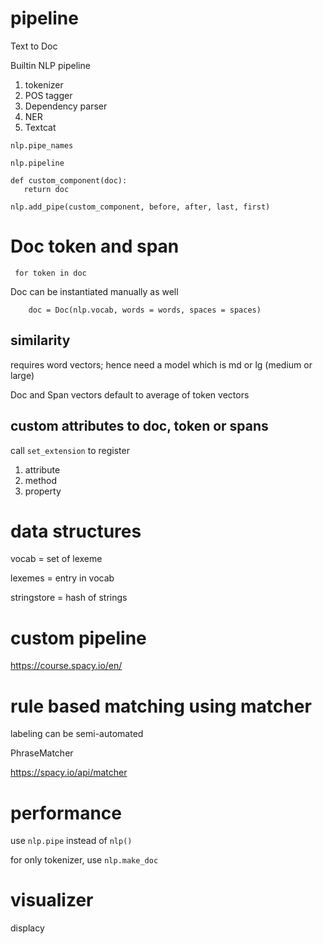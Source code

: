 
# pipeline

Text to Doc

Builtin NLP pipeline
1. tokenizer
2. POS tagger
3. Dependency parser
4. NER
5. Textcat

```
nlp.pipe_names

nlp.pipeline

def custom_component(doc):
   return doc

nlp.add_pipe(custom_component, before, after, last, first)
```

# Doc token and span

` for token in doc` 


Doc can be instantiated manually as well
```
    doc = Doc(nlp.vocab, words = words, spaces = spaces)
```

## similarity

requires word vectors; hence need a model which is md or lg (medium or large)

Doc and Span vectors default to average of token vectors


## custom attributes to doc, token or spans

call `set_extension` to register

1. attribute
2. method
3. property

# data structures

vocab = set of lexeme

lexemes = entry in vocab

stringstore = hash of strings


# custom pipeline

https://course.spacy.io/en/


# rule based matching using matcher

labeling can be semi-automated

PhraseMatcher

https://spacy.io/api/matcher

# performance

use `nlp.pipe` instead of `nlp()`

for only tokenizer, use `nlp.make_doc`


# visualizer

displacy
